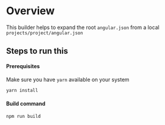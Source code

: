 # Overview

This builder helps to expand the root `angular.json` from a local `projects/project/angular.json`


## Steps to run this

#### Prerequisites

Make sure you have `yarn` available on your system
```bash
yarn install
```

#### Build command

```bash
npm run build
```